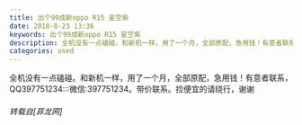```yaml
---
title: 出个99成新oppo R15 星空紫
date: 2018-8-23 13:36
keywords: 出个99成新oppo R15 星空紫
description: 全机没有一点磕碰。和新机一样，用了一个月，全部原配，急用钱！有意者联系，QQ397751234:::微信:397751234。带价联系。捡便宜的请绕行，谢谢
categories: used
---
```

<td class="t_f" id="postmessage_1678805">

全机没有一点磕碰。和新机一样，用了一个月，全部原配，急用钱！有意者联系，QQ397751234:::微信:397751234。带价联系。捡便宜的请绕行，谢谢</td>
###### 转载自[菲龙网]